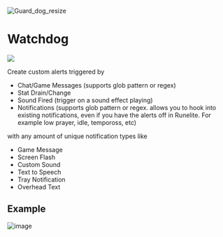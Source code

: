 ![Guard_dog_resize](https://user-images.githubusercontent.com/1350444/149637084-270521ab-2d96-4c54-a7b4-71357fb6b291.png)

# Watchdog
[![](https://img.shields.io/endpoint?url=https://i.pluginhub.info/shields/installs/plugin/watchdog)](https://runelite.net/plugin-hub/show/watchdog)

Create custom alerts triggered by
- Chat/Game Messages (supports glob pattern or regex)
- Stat Drain/Change
- Sound Fired (trigger on a sound effect playing)
- Notifications (supports glob pattern or regex. allows you to hook into existing notifications, even if you have the alerts off in Runelite. For example low prayer, idle, tempoross, etc) 

with any amount of unique notification types like
- Game Message
- Screen Flash
- Custom Sound
- Text to Speech
- Tray Notification
- Overhead Text

## Example
![image](https://user-images.githubusercontent.com/1350444/210900848-4c177374-9b74-4cb3-b7a7-92c29596ff40.png)
